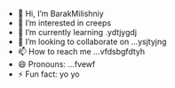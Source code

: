- 👋 Hi, I’m BarakMilishniy
- 👀 I’m interested in creeps
- 🌱 I’m currently learning .ydtjygdj
- 💞️ I’m looking to collaborate on ...ysjtyjng
- 📫 How to reach me ...vfdsbgfdtyh
- 😄 Pronouns: ...fvewf
- ⚡ Fun fact: yo yo 
<!--
BarakMilishniy/BarakMilishniy is a ✨ special ✨ repository because its `README.md` (this file) appears on your GitHub profile.
You can click the Preview link to take a look at your changes.
--

